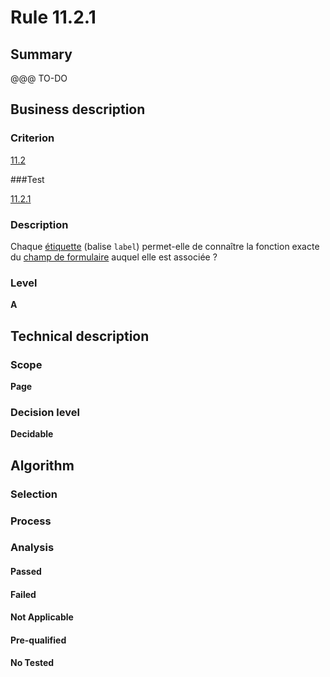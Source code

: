 # Rule 11.2.1

## Summary

@@@ TO-DO

## Business description

### Criterion

[11.2](http://references.modernisation.gouv.fr/referentiel-technique-0#crit-11-2)

###Test

[11.2.1](http://references.modernisation.gouv.fr/referentiel-technique-0#test-11-2-1)

### Description

Chaque <a href="http://references.modernisation.gouv.fr/referentiel-technique-0#mEtiquette">&eacute;tiquette</a> (balise `label`) permet-elle de conna&icirc;tre la fonction exacte du <a href="http://references.modernisation.gouv.fr/referentiel-technique-0#mChpSaisie">champ de formulaire</a> auquel elle est associ&eacute;e ?

### Level

**A**

## Technical description

### Scope

**Page**

### Decision level

**Decidable**

## Algorithm

### Selection

### Process

### Analysis

#### Passed

#### Failed

#### Not Applicable

#### Pre-qualified

#### No Tested 






